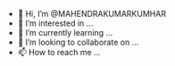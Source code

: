 - 👋 Hi, I’m @MAHENDRAKUMARKUMHAR
- 👀 I’m interested in ...
- 🌱 I’m currently learning ...
- 💞️ I’m looking to collaborate on ...
- 📫 How to reach me ...

<!---
MAHENDRAKUMARKUMHAR/MAHENDRAKUMARKUMHAR is a ✨ special ✨ repository because its `README.md` (this file) appears on your GitHub profile.
You can click the Preview link to take a look at your changes.
--->
